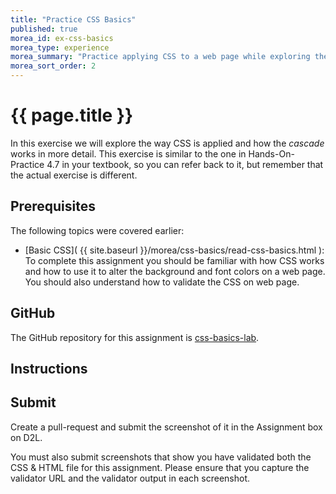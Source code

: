 ```yaml
---
title: "Practice CSS Basics"
published: true
morea_id: ex-css-basics
morea_type: experience
morea_summary: "Practice applying CSS to a web page while exploring the CSS Cascade."
morea_sort_order: 2
---
```


# {{ page.title }}
In this exercise we will explore the way CSS is applied and how the *cascade* works in more detail.  This exercise is similar to the one in Hands-On-Practice 4.7 in your textbook, so you can refer back to it, but remember that the actual exercise is different.

## Prerequisites
The following topics were covered earlier:

- [Basic CSS]( {{ site.baseurl }}/morea/css-basics/read-css-basics.html ): To complete this assignment you should be familiar with how CSS works and how to use it to alter the background and font colors on a web page.  You should also understand how to validate the CSS on web page.


## GitHub
The GitHub repository for this assignment is [css-basics-lab](https://github.com/htc-ccis1301/css-basics).

## Instructions



## Submit
Create a pull-request and submit the screenshot of it in the Assignment box on D2L.

You must also submit screenshots that show you have validated both the CSS & HTML file for this assignment.  Please ensure that you capture the validator URL and the validator output in each screenshot.
